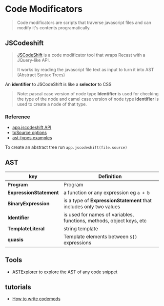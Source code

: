 # Code Modificators

> Code modificators are scripts that traverse javascript files and can modify it's contents programatically. 

## JSCodeshift

> [JSCodeShift](https://github.com/facebook/jscodeshift) is a code modificator tool that wraps Recast with a JQuery-like API. 
> 
> It works by reading the javascript file text as input to turn it into AST (Abstract Syntax Trees)

An **identifier** to JSCodeShift is like a **selector** to CSS

> Note: pascal case version of node type **Identifier** is used for checking the type of the node and camel case version of node type **identifier** is used to create a node of that type.

### Reference
- [app.jscodeshift API](https://github.com/facebook/jscodeshift/wiki/jscodeshift-Documentation)
- [toSource options](https://github.com/benjamn/recast/blob/1a8c04358d396099fd428c1bed27cc3d91b1d1d9/lib/options.js)
- [ast-types examples](https://github.com/benjamn/ast-types/tree/master/def)

To create an abstract tree run `app.jscodeshift(file.source)`

## AST

key | Definition
-- | --
**Program** | Program
**ExpressionStatement** | a function or any expression eg `a + b`
**BinaryExpression** | is a type of **ExpressionStatement** that includes only two values
**Identifier** | is used for names of variables, functions, methods, object keys, etc
**TemplateLiteral** | string template 
**quasis** | Template elements between `${}` expressions



## Tools
- [ASTExplorer](https://astexplorer.net/) to explore the AST of any code snippet

## tutorials

- [How to write codemods](https://vramana.github.io/blog/2015/12/21/codemod-tutorial/)

